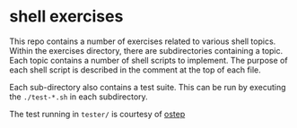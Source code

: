 shell exercises
===============

This repo contains a number of exercises related to various shell topics.
Within the exercises directory, there are subdirectories containing a topic.
Each topic contains a number of shell scripts to implement. The purpose of each
shell script is described in the comment at the top of each file.

Each sub-directory also contains a test suite. This can be run by executing the
`./test-*.sh` in each subdirectory.


The test running in `tester/` is courtesy of
[ostep](https://github.com/remzi-arpacidusseau/ostep-projects)
